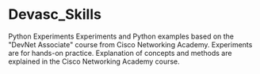 # Devasc_Skills
Python Experiments
Experiments and Python examples based on the "DevNet Associate" course from Cisco Networking Academy. 
Experiments are for hands-on practice. 
Explanation of concepts and methods are explained in the Cisco Networking Academy course.
